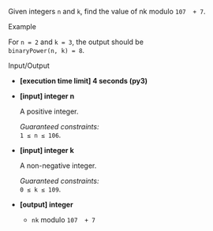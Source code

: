 
Given integers  `n`  and  `k`, find the value of nk  modulo  `107  + 7`.

Example

For  `n = 2`  and  `k = 3`, the output should be  
`binaryPower(n, k) = 8`.

Input/Output

-   **[execution time limit] 4 seconds (py3)**
    
-   **[input] integer n**
    
    A positive integer.
    
    _Guaranteed constraints:_  
    `1 ≤ n ≤ 106`.
    
-   **[input] integer k**
    
    A non-negative integer.
    
    _Guaranteed constraints:_  
    `0 ≤ k ≤ 109`.
    
-   **[output] integer**
    
    -   `nk`  modulo  `107  + 7`